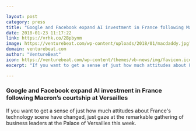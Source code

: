 ```yaml
---

layout: post
category: press
title: "Google and Facebook expand AI investment in France following Macron’s courtship at Versailles"
date: 2018-01-23 11:17:22
link: https://vrhk.co/2Bpbynm
image: https://venturebeat.com/wp-content/uploads/2018/01/macdaddy.jpg?fit=780%2C520&strip=all
domain: venturebeat.com
author: "VentureBeat"
icon: https://venturebeat.com/wp-content/themes/vb-news/img/favicon.ico
excerpt: "If you want to get a sense of just how much attitudes about France's technology scene have changed, just gaze at the remarkable gathering of business leaders at the Palace of Versailles this week."

---
```


### Google and Facebook expand AI investment in France following Macron’s courtship at Versailles

If you want to get a sense of just how much attitudes about France's technology scene have changed, just gaze at the remarkable gathering of business leaders at the Palace of Versailles this week.
